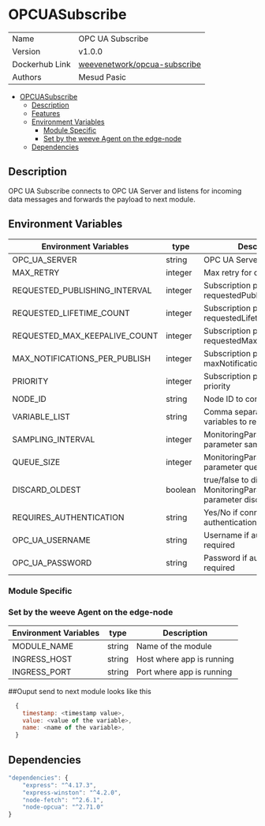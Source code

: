 # OPCUASubscribe

|                |                                                                                       |
| -------------- | ------------------------------------------------------------------------------------- |
| Name           | OPC UA Subscribe                                                                      |
| Version        | v1.0.0                                                                                |
| Dockerhub Link | [weevenetwork/opcua-subscribe](https://hub.docker.com/r/weevenetwork/opcua-subscribe) |
| Authors        | Mesud Pasic                                                                           |

- [OPCUASubscribe](#OPCUASubscribe)
  - [Description](#description)
  - [Features](#features)
  - [Environment Variables](#environment-variables)
    - [Module Specific](#module-specific)
    - [Set by the weeve Agent on the edge-node](#set-by-the-weeve-agent-on-the-edge-node)
  - [Dependencies](#dependencies)

## Description

OPC UA Subscribe connects to OPC UA Server and listens for incoming data messages and forwards the payload to next module.

## Environment Variables

| Environment Variables | type | Description |
| --- | --- | --- |
| OPC_UA_SERVER | string | OPC UA Server endpoint |
| MAX_RETRY | integer | Max retry for connection |
| REQUESTED_PUBLISHING_INTERVAL | integer | Subscription parameter requestedPublishingInterval |
| REQUESTED_LIFETIME_COUNT | integer | Subscription parameter requestedLifetimeCount |
| REQUESTED_MAX_KEEPALIVE_COUNT | integer | Subscription parameter requestedMaxKeepAliveCount |
| MAX_NOTIFICATIONS_PER_PUBLISH | integer | Subscription parameter maxNotificationsPerPublish |
| PRIORITY | integer | Subscription parameter priority |
| NODE_ID | string | Node ID to connect to |
| VARIABLE_LIST | string | Comma separated list of variables to read |
| SAMPLING_INTERVAL | integer | MonitoringParametersOptions parameter samplingInterval |
| QUEUE_SIZE | integer | MonitoringParametersOptions parameter queueSize |
| DISCARD_OLDEST | boolean | true/false to discard oldest, MonitoringParametersOptions parameter discardOldest |
| REQUIRES_AUTHENTICATION | string | Yes/No if connection needs authentication |
| OPC_UA_USERNAME | string | Username if authentication is required |
| OPC_UA_PASSWORD | string | Password if authentication is required |

### Module Specific

### Set by the weeve Agent on the edge-node

| Environment Variables | type   | Description               |
| --------------------- | ------ | ------------------------- |
| MODULE_NAME           | string | Name of the module        |
| INGRESS_HOST          | string | Host where app is running |
| INGRESS_PORT          | string | Port where app is running |



##Ouput send to next module looks like this

```js
  {
    timestamp: <timestamp value>,
    value: <value of the variable>,
    name: <name of the variable>,
  }
```

## Dependencies

```js
"dependencies": {
    "express": "^4.17.3",
    "express-winston": "^4.2.0",
    "node-fetch": "^2.6.1",
    "node-opcua": "^2.71.0"
}
```
